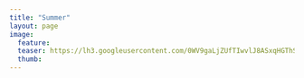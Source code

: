 ```yaml
---
title: "Summer"
layout: page
image:
  feature:
  teaser: https://lh3.googleusercontent.com/0WV9gaLjZUfTIwvlJ8ASxqHGThSLJ1h2Uue1ropbLLw=w245
  thumb:
---
```

